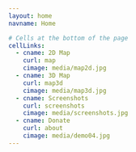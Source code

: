 ```yaml
---
layout: home
navname: Home

# Cells at the bottom of the page
cellLinks:
  - cname: 2D Map
    curl: map
    cimage: media/map2d.jpg
  - cname: 3D Map
    curl: map3d
    cimage: media/map3d.jpg
  - cname: Screenshots
    curl: screenshots
    cimage: media/screenshots.jpg
  - cname: Donate
    curl: about
    cimage: media/demo04.jpg
---
```

